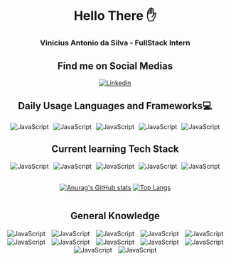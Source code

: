 <center>

# Hello There ✋

### Vinicius Antonio da Silva - FullStack Intern

## Find me on Social Medias
[![Linkedin](https://img.shields.io/badge/LinkedIn-0077B5?style=for-the-badge&logo=linkedin&logoColor=white)](https://www.linkedin.com/in/vinicius-antonio-da-silva-5670a31b9/)

## Daily Usage Languages and Frameworks💻
<div style="display: flex; justify-content: center">
    <img align="center" style="margin: 0px 5px;" alt="JavaScript" src="https://img.shields.io/badge/JavaScript-F7DF1E?style=for-the-badge&logo=javascript&logoColor=black">
    <img align="center" style="margin: 0px 5px;" alt="JavaScript" src="https://img.shields.io/badge/HTML5-E34F26?style=for-the-badge&logo=html5&logoColor=white">
    <img align="center" style="margin: 0px 5px;" alt="JavaScript" src="https://img.shields.io/badge/Bootstrap-563D7C?style=for-the-badge&logo=bootstrap&logoColor=white">
    <img align="center" style="margin: 0px 5px;" alt="JavaScript" src="https://img.shields.io/badge/jQuery-0769AD?style=for-the-badge&logo=jquery&logoColor=white">
    <img align="center" style="margin: 0px 5px;" alt="JavaScript" src="https://img.shields.io/badge/PHP-777BB4?style=for-the-badge&logo=php&logoColor=white">
</div>


## Current learning Tech Stack

</center>
<div style="display: flex; justify-content: center">
    <img align="center" style="margin: 0px 5px;" alt="JavaScript" src="https://img.shields.io/badge/React-20232A?style=for-the-badge&logo=react&logoColor=61DAFB">
    <img align="center" style="margin: 0px 5px;" alt="JavaScript" src="https://img.shields.io/badge/React_Native-20232A?style=for-the-badge&logo=react&logoColor=61DAFB">
    <img align="center" style="margin: 0px 5px;" alt="JavaScript" src="https://img.shields.io/badge/Tailwind_CSS-38B2AC?style=for-the-badge&logo=tailwind-css&logoColor=white">
    <img align="center" style="margin: 0px 5px;" alt="JavaScript" src="https://img.shields.io/badge/Node.js-43853D?style=for-the-badge&logo=node.js&logoColor=white">
    <img align="center" style="margin: 0px 5px;" alt="JavaScript" src="https://img.shields.io/badge/MySQL-00000F?style=for-the-badge&logo=mysql&logoColor=white">
</div>

<br>

<div style="display: flex; justify-content: center; align-items: center;">

[![Anurag's GitHub stats](https://github-readme-stats.vercel.app/api?username=Visnicio)](https://github.com/Visnicio/github-readme-stats)
[![Top Langs](https://github-readme-stats.vercel.app/api/top-langs/?username=Visnicio&layout=compact)](https://github.com/Visnicio/github-readme-stats)

</div>

<center>

## General Knowledge

<div>
    <img align="center" style="margin: 0px 5px;" alt="JavaScript" src="https://img.shields.io/badge/JavaScript-F7DF1E?style=for-the-badge&logo=javascript&logoColor=black">
    <img align="center" style="margin: 0px 5px;" alt="JavaScript" src="https://img.shields.io/badge/HTML5-E34F26?style=for-the-badge&logo=html5&logoColor=white">
    <img align="center" style="margin: 0px 5px;" alt="JavaScript" src="https://img.shields.io/badge/Bootstrap-563D7C?style=for-the-badge&logo=bootstrap&logoColor=white">
    <img align="center" style="margin: 0px 5px;" alt="JavaScript" src="https://img.shields.io/badge/jQuery-0769AD?style=for-the-badge&logo=jquery&logoColor=white">
    <img align="center" style="margin: 0px 5px;" alt="JavaScript" src="https://img.shields.io/badge/PHP-777BB4?style=for-the-badge&logo=php&logoColor=white">
    <img align="center" style="margin: 0px 5px;" alt="JavaScript" src="https://img.shields.io/badge/Tailwind_CSS-38B2AC?style=for-the-badge&logo=tailwind-css&logoColor=white">
    <img align="center" style="margin: 0px 5px;" alt="JavaScript" src="https://img.shields.io/badge/Node.js-43853D?style=for-the-badge&logo=node.js&logoColor=white">
    <img align="center" style="margin: 0px 5px;" alt="JavaScript" src="https://img.shields.io/badge/MySQL-00000F?style=for-the-badge&logo=mysql&logoColor=white">
    <img align="center" style="margin: 0px 5px;" alt="JavaScript" src="	https://img.shields.io/badge/Java-ED8B00?style=for-the-badge&logo=java&logoColor=white">
    <img align="center" style="margin: 0px 5px;" alt="JavaScript" src="	https://img.shields.io/badge/CSS-239120?&style=for-the-badge&logo=css3&logoColor=white">
    <img align="center" style="margin: 0px 5px;" alt="JavaScript" src="	https://img.shields.io/badge/Spring-6DB33F?style=for-the-badge&logo=spring&logoColor=white">
    <img align="center" style="margin: 0px 5px;" alt="JavaScript" src="	https://img.shields.io/badge/Figma-F24E1E?style=for-the-badge&logo=figma&logoColor=white">

</div>

</center>
